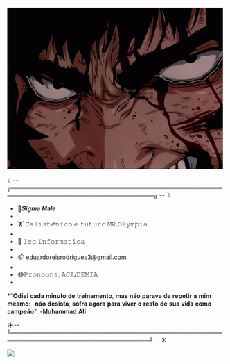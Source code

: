 


![](berserk-guts.gif)

 ☾-- ╔═══════════════════════════════════════════════════════════════════════════════════╗ --☽

 * 🔱𝑺𝒊𝒈𝒎𝒂 𝑴𝒂𝒍𝒆
 * 
 * 🏋️ 𝙲𝚊𝚕𝚒𝚜𝚝𝚎̂𝚗𝚒𝚌𝚘 𝚎 𝚏𝚞𝚝𝚞𝚛𝚘 𝙼𝚁.𝙾𝚕𝚢𝚖𝚙𝚒𝚊
 * 
 * 👾 𝚃𝚎́𝚌.𝙸𝚗𝚏𝚘𝚛𝚖𝚊́𝚝𝚒𝚌𝚊
 * 
 * 📫 eduardoreisrodrigues3@gmail.com
 * 
 * 😄𝙿𝚛𝚘𝚗𝚘𝚞𝚗𝚜: 𝙰𝙲𝙰/𝙳𝙴𝙼𝙸𝙰
 * 
 *“𝐎𝐝𝐢𝐞𝐢 𝐜𝐚𝐝𝐚 𝐦𝐢𝐧𝐮𝐭𝐨 𝐝𝐞 𝐭𝐫𝐞𝐢𝐧𝐚𝐦𝐞𝐧𝐭𝐨, 𝐦𝐚𝐬 𝐧𝐚̃𝐨 𝐩𝐚𝐫𝐚𝐯𝐚 𝐝𝐞 𝐫𝐞𝐩𝐞𝐭𝐢𝐫 𝐚 𝐦𝐢𝐦 𝐦𝐞𝐬𝐦𝐨: -𝐧𝐚̃𝐨 𝐝𝐞𝐬𝐢𝐬𝐭𝐚, 𝐬𝐨𝐟𝐫𝐚 𝐚𝐠𝐨𝐫𝐚 𝐩𝐚𝐫𝐚 𝐯𝐢𝐯𝐞𝐫 𝐨 𝐫𝐞𝐬𝐭𝐨 𝐝𝐞 𝐬𝐮𝐚 𝐯𝐢𝐝𝐚 𝐜𝐨𝐦𝐨 𝐜𝐚𝐦𝐩𝐞𝐚̃𝐨". -𝐌𝐮𝐡𝐚𝐦𝐦𝐚𝐝 𝐀𝐥𝐢
 
 ☀-- ╚══════════════════════════════════════════════════════════════════════════════════╝ --☀

 ![](https://c.tenor.com/QlNFyWLCE4YAAAAM/guts-berserk.gif)
 
 





